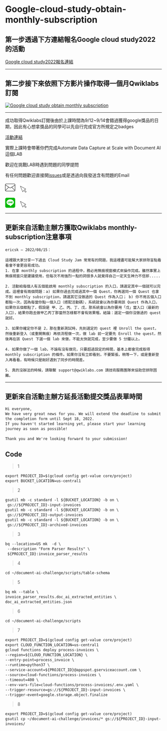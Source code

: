 # Google-cloud-study-obtain-monthly-subscription

## 第一步透過下方連結報名Google cloud study2022的活動

[Google cloud study2022報名連結](https://docs.google.com/forms/d/e/1FAIpQLScTpsT49MGBiJ_pNPYGJvvUBE90mXxsDmJSRFlFYF-aXm5X9Q/viewform?entry.1487425802=CSJ-TWHK-2022-JTKMKC)

---

## 第二步接下來依照下方影片操作取得一個月Qwiklabs訂閱

[![Google cloud study obtain monthly subscription](https://res.cloudinary.com/marcomontalbano/image/upload/v1662042138/video_to_markdown/images/youtube--MVZ6imsfPLo-c05b58ac6eb4c4700831b2b3070cd403.jpg)](https://youtu.be/eKYxUjNgt8c "Google cloud study obtain monthly subscription")

---

成功取得Qwiklabs訂閱後由於上課時間為9/12~9/14會錯過獲得google獎品的日期，因此有心想拿獎品的同學可以先自行完成官方所規定之badges

[活動連結](https://events.withgoogle.com/taiwan-hong-kong-cloud-study-jam/)

實際上課時會帶著你們完成Automate Data Capture at Scale with Document AI這個LAB

歡迎在挑戰LAB時遇到問題的同學提問

有任何問題歡迎直接開[issues](https://github.com/NPUST-DNLAB/Google-cloud-study-obtain-monthly-subscription/issues/new)或是透過向我發送含有問題的Email

[<img src="https://raw.githubusercontent.com/NPUST-DNLAB/Google-cloud-study-obtain-monthly-subscription/d18463ed97d4e3bea6e1b89487160d27cc12abde/email.svg" width="32" height="32">](mailto:q0975040879@gmail.com)
[<img src="https://github.com/NPUST-DNLAB/Google-cloud-study-obtain-monthly-subscription/blob/main/click.gif?raw=true"  width="32" height="32">](mailto:q0975040879@gmail.com)

[<img src="https://raw.githubusercontent.com/NPUST-DNLAB/Google-cloud-study-obtain-monthly-subscription/71c3b33d260f981d7d87b809490712ad29113f1b/line-svgrepo-com.svg"  width="32" height="32">](https://line.me/ti/p/yea9T2X2QZ) 
[<img src="https://github.com/NPUST-DNLAB/Google-cloud-study-obtain-monthly-subscription/blob/main/click.gif?raw=true"  width="32" height="32">](https://line.me/ti/p/yea9T2X2QZ)

---

## 更新來自活動主辦方獲取Qwiklabs monthly-subscription注意事項

```
ericsk — 2022/08/15：

這裡跟大家分享一下過去 Cloud Study Jam 常常有的問題，我這裡盡可能幫大家排除盲點看看會不會更容易成功。
1. 在拿 monthly subscription 的過程中，務必用無痕視窗模式來操作完成。雖然事實上無痕視窗只是建議使用，但每次不用強烈一點的詞很多人就覺得自己一定天生神力不信邪.....

2. 活動給每個人有五個能啟用 monthly subscription 的入口，請選定其中一個就可以完成。這裡會有兩個問題：a) 如果你過去完成過其中一個 Quest，你再選同一個 Quest 也拿不到 monthly subscription，請選其它沒做過的 Quest 作為入口； b) 你不用五個入口都點一次，因為每當你點一個入口（搭配活動碼），系統就會以為你要用該 Quest 作為入口，如果你五個都點了，假設是 甲、乙、丙、丁、戊，那系統會以為你要用「戊」當入口（最新的入口），結果你跑去做甲乙丙丁那當然怎樣都不會有效果喔。結論：選定一個你沒做過的 quest 就好。

3. 如果你確定你不是 2，那在重新測試時，先到選定的 quest 裡 Unroll the quest，然後重新登入（或重開無痕）再依流程做一次，做 lab 前一定要先 Enroll the quest，然後再在該 Quest 下選一個 lab 來做，不能太快就完成，至少要做 5 分鐘以上。

4. 如果你做了一個 lab，不論有沒有做完，只要超過設定的時間，基本上都會完成取得 monthly subscription 的條件。如果你沒有立即看到，不要緊張，稍等一下，或是重新登入再看看，有時候只是剛好遇到了同步的時間差。

5. 真的沒辦法的時候，請聯繫 support@qwiklabs.com 請技術服務團隊來協助您排除困難。
```

---

## 更新來自活動主辦方延長活動提交獎品表單時間

```
Hi everyone,
We have very great news for you. We will extend the deadline to submit the completion form until Sept 18, 2022. 
If you haven't started learning yet, please start your learning journey as soon as possible!

Thank you and We're looking forward to your submission!
```

## Code

> 1
```
export PROJECT_ID=$(gcloud config get-value core/project)
export BUCKET_LOCATION=us-central1
```

> 2
```
gsutil mb -c standard -l ${BUCKET_LOCATION} -b on \
 gs://${PROJECT_ID}-input-invoices
gsutil mb -c standard -l ${BUCKET_LOCATION} -b on \
 gs://${PROJECT_ID}-output-invoices
gsutil mb -c standard -l ${BUCKET_LOCATION} -b on \
 gs://${PROJECT_ID}-archived-invoices

```

> 3
```
bq --location=US mk  -d \
 --description "Form Parser Results" \
 ${PROJECT_ID}:invoice_parser_results
```

> 4
```
cd ~/document-ai-challenge/scripts/table-schema
```

> 5
```
bq mk --table \
invoice_parser_results.doc_ai_extracted_entities \
doc_ai_extracted_entities.json
```

> 6
```
cd ~/document-ai-challenge/scripts
```

> 7
```
export PROJECT_ID=$(gcloud config get-value core/project)   
export CLOUD_FUNCTION_LOCATION=us-central1
gcloud functions deploy process-invoices \
--region=${CLOUD_FUNCTION_LOCATION} \
--entry-point=process_invoice \
--runtime=python37 \
--service-account=${PROJECT_ID}@appspot.gserviceaccount.com \
--source=cloud-functions/process-invoices \
--timeout=400 \
--env-vars-file=cloud-functions/process-invoices/.env.yaml \
--trigger-resource=gs://${PROJECT_ID}-input-invoices \
--trigger-event=google.storage.object.finalize
```

> 8
```
export PROJECT_ID=$(gcloud config get-value core/project)
gsutil cp ~/document-ai-challenge/invoices/* gs://${PROJECT_ID}-input-invoices/
```